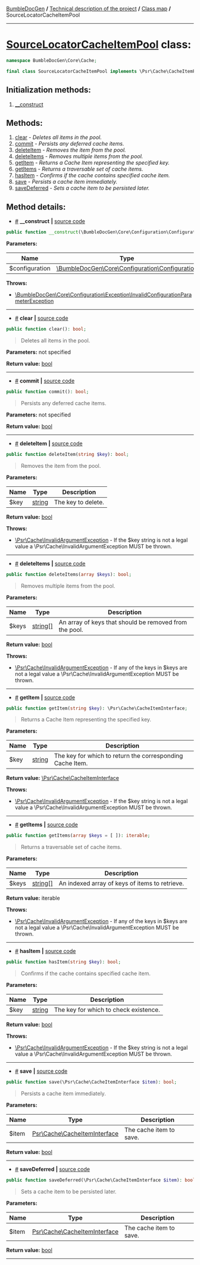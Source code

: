 <!-- {% raw %} -->
<embed> <a href="/docs/readme.md">BumbleDocGen</a> <b>/</b> <a href="/docs/tech/readme.md">Technical description of the project</a> <b>/</b> <a href="/docs/tech/map.md">Class map</a> <b>/</b> SourceLocatorCacheItemPool<hr> </embed>

<h1>
    <a href="https://github.com/bumble-tech/bumble-doc-gen/blob/master/BumbleDocGen/Core/Cache/SourceLocatorCacheItemPool.php#L13">SourceLocatorCacheItemPool</a> class:
</h1>





```php
namespace BumbleDocGen\Core\Cache;

final class SourceLocatorCacheItemPool implements \Psr\Cache\CacheItemPoolInterface
```








<h2>Initialization methods:</h2>

<ol>
<li>
    <a href="#m-construct">__construct</a>
    </li>
</ol>

<h2>Methods:</h2>

<ol>
<li>
    <a href="#mclear">clear</a>
    - <i>Deletes all items in the pool.</i></li>
<li>
    <a href="#mcommit">commit</a>
    - <i>Persists any deferred cache items.</i></li>
<li>
    <a href="#mdeleteitem">deleteItem</a>
    - <i>Removes the item from the pool.</i></li>
<li>
    <a href="#mdeleteitems">deleteItems</a>
    - <i>Removes multiple items from the pool.</i></li>
<li>
    <a href="#mgetitem">getItem</a>
    - <i>Returns a Cache Item representing the specified key.</i></li>
<li>
    <a href="#mgetitems">getItems</a>
    - <i>Returns a traversable set of cache items.</i></li>
<li>
    <a href="#mhasitem">hasItem</a>
    - <i>Confirms if the cache contains specified cache item.</i></li>
<li>
    <a href="#msave">save</a>
    - <i>Persists a cache item immediately.</i></li>
<li>
    <a href="#msavedeferred">saveDeferred</a>
    - <i>Sets a cache item to be persisted later.</i></li>
</ol>







<h2>Method details:</h2>

<div class='method_description-block'>

<ul>
<li><a name="m-construct" href="#m-construct">#</a>
 <b>__construct</b>
    <b>|</b> <a href="https://github.com/bumble-tech/bumble-doc-gen/blob/master/BumbleDocGen/Core/Cache/SourceLocatorCacheItemPool.php#L20">source code</a></li>
</ul>

```php
public function __construct(\BumbleDocGen\Core\Configuration\Configuration $configuration);
```



<b>Parameters:</b>

<table>
    <thead>
    <tr>
        <th>Name</th>
        <th>Type</th>
        <th>Description</th>
    </tr>
    </thead>
    <tbody>
            <tr>
            <td>$configuration</td>
            <td><a href='https://github.com/bumble-tech/bumble-doc-gen/blob/master/BumbleDocGen/Core/Configuration/Configuration.php'>\BumbleDocGen\Core\Configuration\Configuration</a></td>
            <td>-</td>
        </tr>
        </tbody>
</table>



<b>Throws:</b>
<ul>
<li>
    <a href="/docs/tech/classes/InvalidConfigurationParameterException.md">\BumbleDocGen\Core\Configuration\Exception\InvalidConfigurationParameterException</a></li>

</ul>

</div>
<hr>
<div class='method_description-block'>

<ul>
<li><a name="mclear" href="#mclear">#</a>
 <b>clear</b>
    <b>|</b> <a href="https://github.com/bumble-tech/bumble-doc-gen/blob/master/BumbleDocGen/Core/Cache/SourceLocatorCacheItemPool.php#L45">source code</a></li>
</ul>

```php
public function clear(): bool;
```

<blockquote>Deletes all items in the pool.</blockquote>

<b>Parameters:</b> not specified

<b>Return value:</b> <a href='https://www.php.net/manual/en/language.types.boolean.php'>bool</a>


</div>
<hr>
<div class='method_description-block'>

<ul>
<li><a name="mcommit" href="#mcommit">#</a>
 <b>commit</b>
    <b>|</b> <a href="https://github.com/bumble-tech/bumble-doc-gen/blob/master/BumbleDocGen/Core/Cache/SourceLocatorCacheItemPool.php#L70">source code</a></li>
</ul>

```php
public function commit(): bool;
```

<blockquote>Persists any deferred cache items.</blockquote>

<b>Parameters:</b> not specified

<b>Return value:</b> <a href='https://www.php.net/manual/en/language.types.boolean.php'>bool</a>


</div>
<hr>
<div class='method_description-block'>

<ul>
<li><a name="mdeleteitem" href="#mdeleteitem">#</a>
 <b>deleteItem</b>
    <b>|</b> <a href="https://github.com/bumble-tech/bumble-doc-gen/blob/master/BumbleDocGen/Core/Cache/SourceLocatorCacheItemPool.php#L50">source code</a></li>
</ul>

```php
public function deleteItem(string $key): bool;
```

<blockquote>Removes the item from the pool.</blockquote>

<b>Parameters:</b>

<table>
    <thead>
    <tr>
        <th>Name</th>
        <th>Type</th>
        <th>Description</th>
    </tr>
    </thead>
    <tbody>
            <tr>
            <td>$key</td>
            <td><a href='https://www.php.net/manual/en/language.types.string.php'>string</a></td>
            <td>The key to delete.</td>
        </tr>
        </tbody>
</table>

<b>Return value:</b> <a href='https://www.php.net/manual/en/language.types.boolean.php'>bool</a>


<b>Throws:</b>
<ul>
<li>
    <a href="https://github.com/php-fig/cache/blob/master/src/InvalidArgumentException.php">\Psr\Cache\InvalidArgumentException</a> - If the $key string is not a legal value a \Psr\Cache\InvalidArgumentException MUST be thrown. </li>

</ul>

</div>
<hr>
<div class='method_description-block'>

<ul>
<li><a name="mdeleteitems" href="#mdeleteitems">#</a>
 <b>deleteItems</b>
    <b>|</b> <a href="https://github.com/bumble-tech/bumble-doc-gen/blob/master/BumbleDocGen/Core/Cache/SourceLocatorCacheItemPool.php#L55">source code</a></li>
</ul>

```php
public function deleteItems(array $keys): bool;
```

<blockquote>Removes multiple items from the pool.</blockquote>

<b>Parameters:</b>

<table>
    <thead>
    <tr>
        <th>Name</th>
        <th>Type</th>
        <th>Description</th>
    </tr>
    </thead>
    <tbody>
            <tr>
            <td>$keys</td>
            <td><a href='https://www.php.net/manual/en/language.types.array.php'>string[]</a></td>
            <td>An array of keys that should be removed from the pool.</td>
        </tr>
        </tbody>
</table>

<b>Return value:</b> <a href='https://www.php.net/manual/en/language.types.boolean.php'>bool</a>


<b>Throws:</b>
<ul>
<li>
    <a href="https://github.com/php-fig/cache/blob/master/src/InvalidArgumentException.php">\Psr\Cache\InvalidArgumentException</a> - If any of the keys in $keys are not a legal value a \Psr\Cache\InvalidArgumentException MUST be thrown. </li>

</ul>

</div>
<hr>
<div class='method_description-block'>

<ul>
<li><a name="mgetitem" href="#mgetitem">#</a>
 <b>getItem</b>
    <b>|</b> <a href="https://github.com/bumble-tech/bumble-doc-gen/blob/master/BumbleDocGen/Core/Cache/SourceLocatorCacheItemPool.php#L30">source code</a></li>
</ul>

```php
public function getItem(string $key): \Psr\Cache\CacheItemInterface;
```

<blockquote>Returns a Cache Item representing the specified key.</blockquote>

<b>Parameters:</b>

<table>
    <thead>
    <tr>
        <th>Name</th>
        <th>Type</th>
        <th>Description</th>
    </tr>
    </thead>
    <tbody>
            <tr>
            <td>$key</td>
            <td><a href='https://www.php.net/manual/en/language.types.string.php'>string</a></td>
            <td>The key for which to return the corresponding Cache Item.</td>
        </tr>
        </tbody>
</table>

<b>Return value:</b> <a href='https://github.com/php-fig/cache/blob/master/src/CacheItemInterface.php'>\Psr\Cache\CacheItemInterface</a>


<b>Throws:</b>
<ul>
<li>
    <a href="https://github.com/php-fig/cache/blob/master/src/InvalidArgumentException.php">\Psr\Cache\InvalidArgumentException</a> - If the $key string is not a legal value a \Psr\Cache\InvalidArgumentException MUST be thrown. </li>

</ul>

</div>
<hr>
<div class='method_description-block'>

<ul>
<li><a name="mgetitems" href="#mgetitems">#</a>
 <b>getItems</b>
    <b>|</b> <a href="https://github.com/bumble-tech/bumble-doc-gen/blob/master/BumbleDocGen/Core/Cache/SourceLocatorCacheItemPool.php#L35">source code</a></li>
</ul>

```php
public function getItems(array $keys = [ ]): iterable;
```

<blockquote>Returns a traversable set of cache items.</blockquote>

<b>Parameters:</b>

<table>
    <thead>
    <tr>
        <th>Name</th>
        <th>Type</th>
        <th>Description</th>
    </tr>
    </thead>
    <tbody>
            <tr>
            <td>$keys</td>
            <td><a href='https://www.php.net/manual/en/language.types.array.php'>string[]</a></td>
            <td>An indexed array of keys of items to retrieve.</td>
        </tr>
        </tbody>
</table>

<b>Return value:</b> iterable


<b>Throws:</b>
<ul>
<li>
    <a href="https://github.com/php-fig/cache/blob/master/src/InvalidArgumentException.php">\Psr\Cache\InvalidArgumentException</a> - If any of the keys in $keys are not a legal value a \Psr\Cache\InvalidArgumentException MUST be thrown. </li>

</ul>

</div>
<hr>
<div class='method_description-block'>

<ul>
<li><a name="mhasitem" href="#mhasitem">#</a>
 <b>hasItem</b>
    <b>|</b> <a href="https://github.com/bumble-tech/bumble-doc-gen/blob/master/BumbleDocGen/Core/Cache/SourceLocatorCacheItemPool.php#L40">source code</a></li>
</ul>

```php
public function hasItem(string $key): bool;
```

<blockquote>Confirms if the cache contains specified cache item.</blockquote>

<b>Parameters:</b>

<table>
    <thead>
    <tr>
        <th>Name</th>
        <th>Type</th>
        <th>Description</th>
    </tr>
    </thead>
    <tbody>
            <tr>
            <td>$key</td>
            <td><a href='https://www.php.net/manual/en/language.types.string.php'>string</a></td>
            <td>The key for which to check existence.</td>
        </tr>
        </tbody>
</table>

<b>Return value:</b> <a href='https://www.php.net/manual/en/language.types.boolean.php'>bool</a>


<b>Throws:</b>
<ul>
<li>
    <a href="https://github.com/php-fig/cache/blob/master/src/InvalidArgumentException.php">\Psr\Cache\InvalidArgumentException</a> - If the $key string is not a legal value a \Psr\Cache\InvalidArgumentException MUST be thrown. </li>

</ul>

</div>
<hr>
<div class='method_description-block'>

<ul>
<li><a name="msave" href="#msave">#</a>
 <b>save</b>
    <b>|</b> <a href="https://github.com/bumble-tech/bumble-doc-gen/blob/master/BumbleDocGen/Core/Cache/SourceLocatorCacheItemPool.php#L60">source code</a></li>
</ul>

```php
public function save(\Psr\Cache\CacheItemInterface $item): bool;
```

<blockquote>Persists a cache item immediately.</blockquote>

<b>Parameters:</b>

<table>
    <thead>
    <tr>
        <th>Name</th>
        <th>Type</th>
        <th>Description</th>
    </tr>
    </thead>
    <tbody>
            <tr>
            <td>$item</td>
            <td><a href='https://github.com/php-fig/cache/blob/master/src/CacheItemInterface.php'>Psr\Cache\CacheItemInterface</a></td>
            <td>The cache item to save.</td>
        </tr>
        </tbody>
</table>

<b>Return value:</b> <a href='https://www.php.net/manual/en/language.types.boolean.php'>bool</a>


</div>
<hr>
<div class='method_description-block'>

<ul>
<li><a name="msavedeferred" href="#msavedeferred">#</a>
 <b>saveDeferred</b>
    <b>|</b> <a href="https://github.com/bumble-tech/bumble-doc-gen/blob/master/BumbleDocGen/Core/Cache/SourceLocatorCacheItemPool.php#L65">source code</a></li>
</ul>

```php
public function saveDeferred(\Psr\Cache\CacheItemInterface $item): bool;
```

<blockquote>Sets a cache item to be persisted later.</blockquote>

<b>Parameters:</b>

<table>
    <thead>
    <tr>
        <th>Name</th>
        <th>Type</th>
        <th>Description</th>
    </tr>
    </thead>
    <tbody>
            <tr>
            <td>$item</td>
            <td><a href='https://github.com/php-fig/cache/blob/master/src/CacheItemInterface.php'>Psr\Cache\CacheItemInterface</a></td>
            <td>The cache item to save.</td>
        </tr>
        </tbody>
</table>

<b>Return value:</b> <a href='https://www.php.net/manual/en/language.types.boolean.php'>bool</a>


</div>
<hr>

<!-- {% endraw %} -->